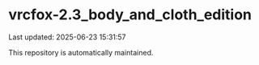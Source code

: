 # vrcfox-2.3_body_and_cloth_edition

Last updated: 2025-06-23 15:31:57

This repository is automatically maintained.
